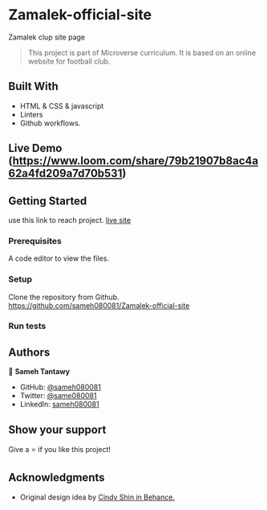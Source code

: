 # Zamalek-official-site

Zamalek clup site page

> This project is part of Microverse curriculum. It is based on an online website for football club.

## Built With

- HTML & CSS & javascript
- Linters
- Github workflows.

## Live Demo (https://www.loom.com/share/79b21907b8ac4a62a4fd209a7d70b531)

## Getting Started

use this link to reach project.
[live site](https://sameh080081.github.io/Zamalek-site/)

### Prerequisites

A code editor to view the files.

### Setup

Clone the repository from Github.
https://github.com/sameh080081/Zamalek-official-site

### Run tests

## Authors

👤 **Sameh Tantawy**

- GitHub: [@sameh080081](https://github.com/sameh080081)
- Twitter: [@same080081](https://twitter.com/sameh080081)
- LinkedIn: [sameh080081](https://linkedin.com/in/sameh080081)

## Show your support

Give a ⭐️ if you like this project!

## Acknowledgments

- Original design idea by [Cindy Shin in Behance.](https://www.behance.net/adagio07)
